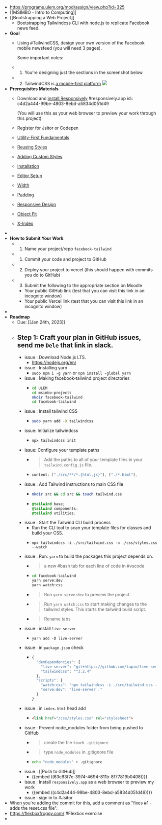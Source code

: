 - https://programs.ulem.org/mod/assign/view.php?id=325
- [[MSIMBO - Intro to Computing]]
- [[Bootstrapping a Web Project]]
	- Bootstrapping Tailwindcss CLI with node.js to replicate Facebook news feed.
- **Goal**
	- Using #TailwindCSS, design your own version of the Facebook mobile newsfeed (you will need 3 pages).
	  
	  Some important notes:
	- 1. You're designing just the sections in the screenshot below
	- 2. TailwindCSS is [a mobile-first platform](https://tailwindcss.com/docs/responsive-design#working-mobile-first)
	  ![](https://i.imgur.com/iVi8u3z.jpeg)
- **Prerequisites Materials**
	- Download and [install Responsively](https://responsively.app/) #responsively.app
	  id:: c4d2a444-99be-4803-8ebd-a5834d051d49
	  
	  (You will use this as your web browser to preview your work through this project)
	- Register for Jsitor or Codepen
	- [Utility-First Fundamentals](https://tailwindcss.com/docs/utility-first)
	- [Reusing Styles](https://tailwindcss.com/docs/reusing-styles)
	- [Adding Custom Styles](https://tailwindcss.com/docs/adding-custom-styles)
	- [Installation](https://tailwindcss.com/docs/installation)
	- [Editor Setup](https://tailwindcss.com/docs/editor-setup)
	- [Width](https://tailwindcss.com/docs/width)
	- [Padding](https://tailwindcss.com/docs/padding)
	- [Responsive Design](https://tailwindcss.com/docs/responsive-design)
	- [Object Fit](https://tailwindcss.com/docs/object-fit)
	- [X-Index](https://tailwindcss.com/docs/z-index)
-
- **How to Submit Your Work**
	- 1. Name your project/repo `facebook-tailwind`
	- 1. Commit your code and project to GitHub
	- 2. Deploy your project to vercel (this should happen with commits you do to GitHub)
	- 3. Submit the following to the appropriate section on Moodle
		- Your public GitHub link (test that you can visit this link in an incognito window)
		- Your public Vercel link (test that you can visit this link in an incognito window)
-
- **Roadmap**
	- Due: [[Jan 24th, 2023]]
	- **Step 1**: Craft your plan in GitHub issues, send me `Dele` that link in slack.
		-
		- issue : Download Node.js LTS.
			- https://nodejs.org/en/
		- issue : Installing yarn
			- `sudo npm i -g yarn` or `npm install -global yarn`
		- issue : Making facebook-tailwind project directories
			- ```bash
			  cd ULEM
			  cd msimbo-projects
			  mkdir facebook-tailwind
			  cd facebook-tailwind
			  ```
		- issue : Install tailwind CSS
			- ```bash
			  sudo yarn add -D tailwindcss
			  ```
		- issue: Initialize tailwindcss
			- ```bash
			  npx tailwindcss init
			  ```
		- issue: Configure your template paths
			- >Add the paths to all of your template files in your `tailwind.config.js` file.
			- ```js
			  content: ["./src/**/*.{html,js}"], ["./*.html"],
			  ```
		- issue : Add Tailwind instructions to main CSS file
			- ```bash
			  mkdir src && cd src && touch tailwind.css
			  ```
			- ```css
			  @tailwind base;
			  @tailwind components;
			  @tailwind utilities;
			  ```
		- issue : Start the Tailwind CLI build process
			- Run the CLI tool to scan your template files for classes and build your CSS.
			- ```TW
			  npx tailwindcss -i ./src/tailwind.css -o ./css/styles.css --watch
			  ```
		- issue : Run: `yarn` to build the packages this project depends on.
			- >a new #bash tab for each line of code in #vscode
			- ```bash
			  cd facebook-tailwind
			  yarn serve:dev
			  yarn watch:css
			  ```
			- >Run `yarn serve:dev` to preview the project.
			- >Run `yarn watch:css` to start making changes to the tailwind styles. This starts the tailwind build script.
			- >Rename tabs
		- issue : install `live-server`
			- ```node
			  yarn add -D live-server
			  ```
		- issue : in `package.json` check
			- ```js
			  {
			    "devDependencies": {
			      "live-server": "git+https://github.com/tapio/live-server.git#ad22544",
			      "tailwindcss": "^3.2.4"
			    },
			    "scripts": {
			      "watch:css": "npx tailwindcss -i ./src/tailwind.css -o ./css/style.css --watch",
			      "serve:dev": "live-server ."
			    }
			  }
			  ```
		- issue : in `index.html` head add
			- ```html
			  <link href="/css/styles.css" rel="stylesheet">
			  ```
		- issue : Prevent node_modules folder from being pushed to GitHub
			- >create the file `touch .gitignore`
			- >type `node_modules` in .gitignore file
			- ```bash
			  echo "node_modules" > .gitignore
			  ```
		- issue : [[Push to GitHub]]
			- {{embed ((63c83f7e-3974-4694-811b-8f77819b0408))}}
		- issue : Install `responsively.app` as a web browser to preview my work
			- {{embed ((c4d2a444-99be-4803-8ebd-a5834d051d49))}}
		- issue : sign in to #Jsitor
- When you're adding the commit for this, add a comment as "fixes [#1](git@github.com/AmirhosseinOlyaei/facebook-tailwind/issues/1) - adds the reset.css file".
- https://flexboxfroggy.com/ #Flexbox exercise
-